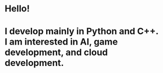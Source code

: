 # Hello!
# I develop mainly in Python and C++. I am interested in AI, game development, and cloud development.
